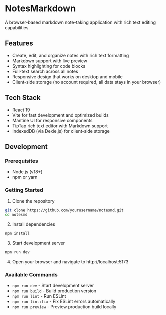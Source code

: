 # NotesMarkdown

A browser-based markdown note-taking application with rich text editing capabilities.

## Features

- Create, edit, and organize notes with rich text formatting
- Markdown support with live preview
- Syntax highlighting for code blocks
- Full-text search across all notes
- Responsive design that works on desktop and mobile
- Client-side storage (no account required, all data stays in your browser)

## Tech Stack

- React 19
- Vite for fast development and optimized builds
- Mantine UI for responsive components
- TipTap rich text editor with Markdown support
- IndexedDB (via Dexie.js) for client-side storage

## Development

### Prerequisites

- Node.js (v18+)
- npm or yarn

### Getting Started

1. Clone the repository
```bash
git clone https://github.com/yourusername/notesmd.git
cd notesmd
```

2. Install dependencies
```bash
npm install
```

3. Start development server
```bash
npm run dev
```

4. Open your browser and navigate to http://localhost:5173

### Available Commands

- `npm run dev` - Start development server
- `npm run build` - Build production version
- `npm run lint` - Run ESLint
- `npm run lint:fix` - Fix ESLint errors automatically
- `npm run preview` - Preview production build locally
